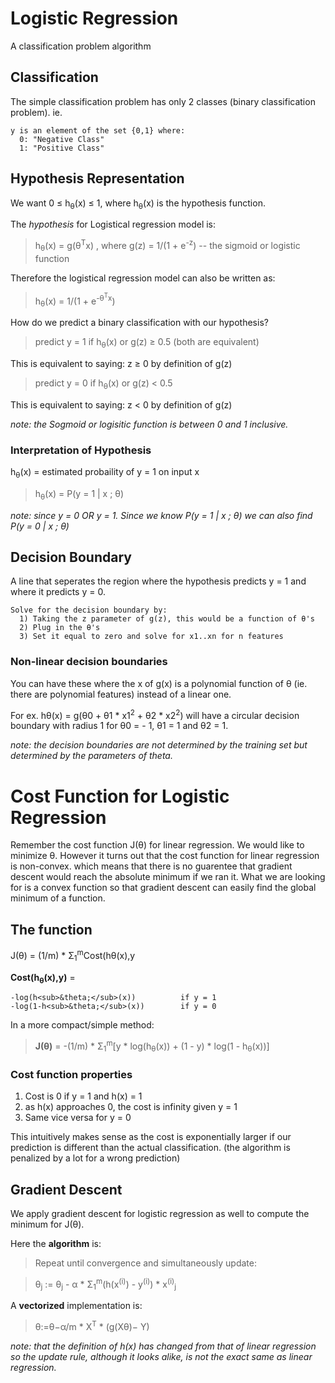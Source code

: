 # Logistic Regression
A classification problem algorithm

## Classification
The simple classification problem has only 2 classes (binary classification problem). ie.
```
y is an element of the set {0,1} where: 
  0: "Negative Class"
  1: "Positive Class"
```

## Hypothesis Representation
We want 0 &le; h<sub>&theta;</sub>(x) &le; 1, where h<sub>&theta;</sub>(x) is the hypothesis function.

The *hypothesis* for Logistical regression model is:
> h<sub>&theta;</sub>(x) = g(&theta;<sup>T</sup>x)
, where g(z) = 1/(1 + e<sup>-z</sup>) -- the sigmoid or logistic function

Therefore the logistical regression model can also be written as:
> h<sub>&theta;</sub>(x) = 1/(1 + e<sup>-&theta;<sup>T</sup>x</sup>)

How do we predict a binary classification with our hypothesis?

> predict y = 1 if h<sub>&theta;</sub>(x) or g(z) &ge; 0.5 (both are equivalent)
    
This is equivalent to saying: z &ge; 0 by definition of g(z)

> predict y = 0 if h<sub>&theta;</sub>(x) or g(z) &lt; 0.5
    
This is equivalent to saying: z &lt; 0 by definition of g(z)

*note: the Sogmoid or logisitic function is between 0 and 1 inclusive.*

### Interpretation of Hypothesis
h<sub>&theta;</sub>(x) = estimated probaility of y = 1 on input x
> h<sub>&theta;</sub>(x) = P(y = 1 | x ; &theta;)

*note: since y = 0 OR y = 1. Since we know P(y = 1 | x ; &theta;) we can also find P(y = 0 | x ; &theta;)*

## Decision Boundary
A line that seperates the region where the hypothesis predicts y = 1 and where it predicts y = 0.
```
Solve for the decision boundary by:
  1) Taking the z parameter of g(z), this would be a function of θ's
  2) Plug in the θ's
  3) Set it equal to zero and solve for x1..xn for n features
```

### Non-linear decision boundaries
You can have these where the x of g(x) is a polynomial function of &theta; (ie. there are polynomial features) instead of a linear one. 

For ex. h&theta;(x) = g(&theta;0 + &theta;1 * x1<sup>2</sup> + &theta;2 * x2<sup>2</sup>) will have a circular decision boundary with radius 1 for &theta;0 = - 1, &theta;1 = 1 and &theta;2 = 1.

*note: the decision boundaries are not determined by the training set but determined by the parameters of theta.*

# Cost Function for Logistic Regression
Remember the cost function J(&theta;) for linear regression. We would like to minimize &theta;. However it turns out that the cost function for linear regression is non-convex. which means that there is no guarentee that gradient descent would reach the absolute minimum if we ran it. What we are looking for is a convex function so that gradient descent can easily find the global minimum of a function.

## The function
J(&theta;) = (1/m) * &Sigma;<sub>1</sub><sup>m</sup>Cost(h&theta;(x),y

**Cost(h<sub>&theta;</sub>(x),y)** =
```
-log(h<sub>&theta;</sub>(x))          if y = 1
-log(1-h<sub>&theta;</sub>(x))        if y = 0
```
In a more compact/simple method:
> **J(&theta;)** = -(1/m) * &Sigma;<sub>1</sub><sup>m</sup>[y * log(h<sub>&theta;</sub>(x)) + (1 - y) * log(1 - h<sub>&theta;</sub>(x))]

### Cost function properties

1. Cost is 0 if y = 1 and h(x) = 1
2. as h(x) approaches 0, the cost is infinity given y = 1
3. Same vice versa for y = 0

This intuitively makes sense as the cost is exponentially larger if our prediction is different than the actual classification. (the algorithm is penalized by a lot for a wrong prediction)

## Gradient Descent
We apply gradient descent for logistic regression as well to compute the minimum for J(&theta;).

Here the **algorithm** is:
> Repeat until convergence and simultaneously update:

> &theta;<sub>j</sub> := &theta;<sub>j</sub> - &alpha; * &Sigma;<sub>1</sub><sup>m</sup>(h(x<sup>(i)</sup>) - y<sup>(i)</sup>) * x<sup>(i)</sup><sub>j</sub>

A **vectorized** implementation is:
> θ:=θ−α/m * X<sup>T</sup> * (g(Xθ)− Y)

*note: that the definition of h(x) has changed from that of linear regression so the update rule, although it looks alike, is not the exact same as linear regression.*
